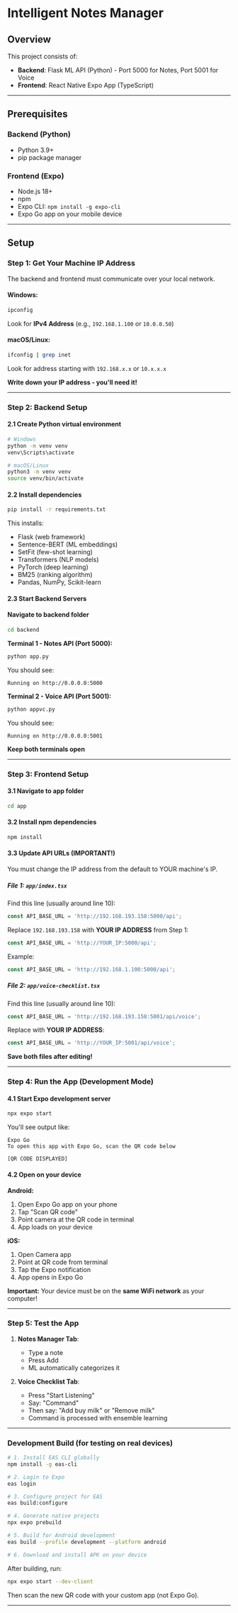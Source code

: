 # Intelligent Notes Manager 

## Overview
This project consists of:
- **Backend**: Flask ML API (Python) - Port 5000 for Notes, Port 5001 for Voice
- **Frontend**: React Native Expo App (TypeScript)

---

## Prerequisites

### Backend (Python)
- Python 3.9+
- pip package manager

### Frontend (Expo)
- Node.js 18+
- npm
- Expo CLI: `npm install -g expo-cli`
- Expo Go app on your mobile device

---

## Setup


### Step 1: Get Your Machine IP Address

The backend and frontend must communicate over your local network.

#### Windows:
```bash
ipconfig
```
Look for **IPv4 Address** (e.g., `192.168.1.100` or `10.0.0.50`)

#### macOS/Linux:
```bash
ifconfig | grep inet
```
Look for address starting with `192.168.x.x` or `10.x.x.x`

**Write down your IP address - you'll need it!**

---

### Step 2: Backend Setup

#### 2.1 Create Python virtual environment
```bash
# Windows
python -m venv venv
venv\Scripts\activate

# macOS/Linux
python3 -m venv venv
source venv/bin/activate
```

#### 2.2 Install dependencies
```bash
pip install -r requirements.txt
```

This installs:
- Flask (web framework)
- Sentence-BERT (ML embeddings)
- SetFit (few-shot learning)
- Transformers (NLP models)
- PyTorch (deep learning)
- BM25 (ranking algorithm)
- Pandas, NumPy, Scikit-learn

#### 2.3 Start Backend Servers

#### Navigate to backend folder
```bash
cd backend
```

**Terminal 1 - Notes API (Port 5000):**
```bash
python app.py
```
You should see:
```
Running on http://0.0.0.0:5000
```

**Terminal 2 - Voice API (Port 5001):**
```bash
python appvc.py
```
You should see:
```
Running on http://0.0.0.0:5001
```

**Keep both terminals open**

---

### Step 3: Frontend Setup

#### 3.1 Navigate to app folder
```bash
cd app
```

#### 3.2 Install npm dependencies
```bash
npm install
```

#### 3.3 Update API URLs (IMPORTANT!)

You must change the IP address from the default to YOUR machine's IP.

##### File 1: `app/index.tsx`

Find this line (usually around line 10):
```typescript
const API_BASE_URL = 'http://192.168.193.158:5000/api';
```

Replace `192.168.193.158` with **YOUR IP ADDRESS** from Step 1:
```typescript
const API_BASE_URL = 'http://YOUR_IP:5000/api';
```

Example:
```typescript
const API_BASE_URL = 'http://192.168.1.100:5000/api';
```

##### File 2: `app/voice-checklist.tsx`

Find this line (usually around line 10):
```typescript
const API_BASE_URL = 'http://192.168.193.158:5001/api/voice';
```

Replace with **YOUR IP ADDRESS**:
```typescript
const API_BASE_URL = 'http://YOUR_IP:5001/api/voice';
```

**Save both files after editing!**

---

### Step 4: Run the App (Development Mode)

#### 4.1 Start Expo development server
```bash
npx expo start
```

You'll see output like:
```
Expo Go
To open this app with Expo Go, scan the QR code below

[QR CODE DISPLAYED]
```

#### 4.2 Open on your device

**Android:**
1. Open Expo Go app on your phone
2. Tap "Scan QR code" 
3. Point camera at the QR code in terminal
4. App loads on your device

**iOS:**
1. Open Camera app
2. Point at QR code from terminal
3. Tap the Expo notification
4. App opens in Expo Go

**Important:** Your device must be on the **same WiFi network** as your computer!

---

### Step 5: Test the App

1. **Notes Manager Tab**: 
   - Type a note
   - Press Add
   - ML automatically categorizes it

2. **Voice Checklist Tab**:
   - Press "Start Listening"
   - Say: "Command"
   - Then say: "Add buy milk" or "Remove milk"
   - Command is processed with ensemble learning

---

### Development Build (for testing on real devices)


```bash
# 1. Install EAS CLI globally
npm install -g eas-cli

# 2. Login to Expo
eas login

# 3. Configure project for EAS
eas build:configure

# 4. Generate native projects
npx expo prebuild

# 5. Build for Android development
eas build --profile development --platform android

# 6. Download and install APK on your device
```

After building, run:
```bash
npx expo start --dev-client
```

Then scan the new QR code with your custom app (not Expo Go).



---
